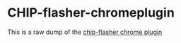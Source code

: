# CHIP-flasher-chromeplugin

This is a raw dump of the
[chip-flasher chrome plugin](https://chrome.google.com/webstore/detail/chip-flasher/bpohdfcdfghdcgflomadkij)
